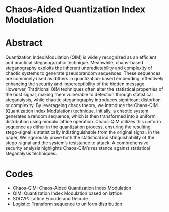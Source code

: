 # Chaos-Aided Quantization Index Modulation

# Abstract
Quantization Index Modulation (QIM) is widely recognized as an efficient and practical steganographic technique. Meanwhile, chaos-based steganography exploits the inherent unpredictability and complexity of chaotic systems to generate pseudorandom sequences. These sequences are commonly used as dithers in quantization-based embedding, effectively enhancing the security and imperceptibility of the hidden message. Howerver, Traditional QIM techniques often alter the statistical properties of the host signal, making them vulnerable to detection through statistical steganalysis, while chaotic steganography introduces significant distortion or complexity. By leverageing chaos theory, we introduce the Chaos-QIM (Quantization Index Modulation) technique. Initially, a chaotic system generates a random sequence, which is then transformed into a uniform distribution using modulo lattice operation. Chaos-QIM utilizes this uniform sequence as dither in the quantization process, ensuring the resulting stego-signal is statistically indistinguishable from the original signal. In the paper, We rigorously prove both the statistical indistinguishability of the stego-signal and the system’s resistance to attack. A comprehensive security analysis highlights Chaos-QIM’s resistance against statistical steganalysis techniques.

# Codes
- Chaos-QIM: Chaos-Aided Quantization Index Modulation
- QIM: Quantization Index Modulation based on lattice
- SDCVP: Lattice Encode and Decode
- Logistic: Transform sequence to uniform distribution
